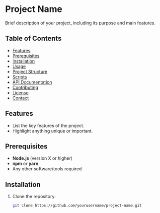 # Project Name

Brief description of your project, including its purpose and main features.

## Table of Contents

- [Features](#features)
- [Prerequisites](#prerequisites)
- [Installation](#installation)
- [Usage](#usage)
- [Project Structure](#project-structure)
- [Scripts](#scripts)
- [API Documentation](#api-documentation)
- [Contributing](#contributing)
- [License](#license)
- [Contact](#contact)

## Features

- List the key features of the project.
- Highlight anything unique or important.

## Prerequisites

- **Node.js** (version X or higher)
- **npm** or **yarn**
- Any other software/tools required

## Installation

1. Clone the repository:

   ```bash
   git clone https://github.com/yourusername/project-name.git
